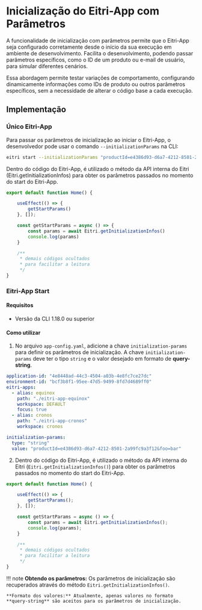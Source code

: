 # Inicialização do Eitri-App com Parâmetros

A funcionalidade de inicialização com parâmetros permite que o Eitri-App seja configurado corretamente desde o início da sua execução em ambiente de desenvolvimento. Facilita o desenvolvimento, podendo passar parâmetros específicos, como o ID de um produto ou e-mail de usuário, para simular diferentes cenários.

Essa abordagem permite testar variações de comportamento, configurando dinamicamente informações como IDs de produto ou outros parâmetros específicos, sem a necessidade de alterar o código base a cada execução.


## Implementação

### Único Eitri-App

Para passar os parâmetros de inicialização ao iniciar o Eitri-App, o desenvolvedor pode usar o comando `--initializationParams` na CLI:

```bash
eitri start --initializationParams "productId=e4386d93-d6a7-4212-8501-2a99fc9a3f12&email=developer@eitri.tech"
```

Dentro do código do Eitri-App, é utilizado o método da API interna do Eitri (Eitri.getInitializationInfos) para obter os parâmetros passados no momento do start do Eitri-App.

```jsx
export default function Home() {

    useEffect(() => {
        getStartParams()
    }, []);

    const getStartParams = async () => {
        const params = await Eitri.getInitializationInfos()
        console.log(params)
    }

    /** 
     * demais códigos ocultados
     * para facilitar a leitura
     */
}
```


### Eitri-App Start

#### Requisitos
* Versão da CLI 1.18.0 ou superior

#### Como utilizar

1. No arquivo `app-config.yaml`, adicione a chave `initialization-params` para definir os parâmetros de inicialização. A chave `initialization-params` deve ter o tipo `string` e o valor desejado em formato de **query-string**.

```yaml
application-id: "4e8448ad-44c3-4504-a03b-4e8fc7ce27dc"
environment-id: "bcf3b8f1-95ee-47d5-9499-8fd7d4689ff0"
eitri-apps:
  - alias: equinox
    path: "./eitri-app-equinox"
    workspace: DEFAULT
    focus: true
  - alias: cronos
    path: "./eitri-app-cronos"
    workspace: cronos

initialization-params:
  type: "string"
  value: "productId=e4386d93-d6a7-4212-8501-2a99fc9a3f12&foo=bar"
```

2. Dentro do código do Eitri-App, é utilizado o método da API interna do Eitri (`Eitri.getInitializationInfos()`) para obter os parâmetros passados no momento do start do Eitri-App.

```jsx
export default function Home() {

    useEffect(() => {
        getStartParams();
    }, []);

    const getStartParams = async () => {
        const params = await Eitri.getInitializationInfos();
        console.log(params);
    }

    /** 
     * demais códigos ocultados
     * para facilitar a leitura
     */
}
```

!!! note
    **Obtendo os parâmetros:** Os parâmetros de inicialização são recuperados através do método `Eitri.getInitializationInfos()`.
    
    **Formato dos valores:** Atualmente, apenas valores no formato **query-string** são aceitos para os parâmetros de inicialização.